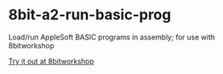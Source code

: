 # 8bit-a2-run-basic-prog
Load/run AppleSoft BASIC programs in assembly; for use with 8bitworkshop

[Try it out at 8bitworkshop](http://8bitworkshop.com/redir.html?platform=apple2&githubURL=https%3A%2F%2Fgithub.com%2Fmicahcowan%2F8bit-a2-run-basic-prog&file=run-basic-prog.s)
